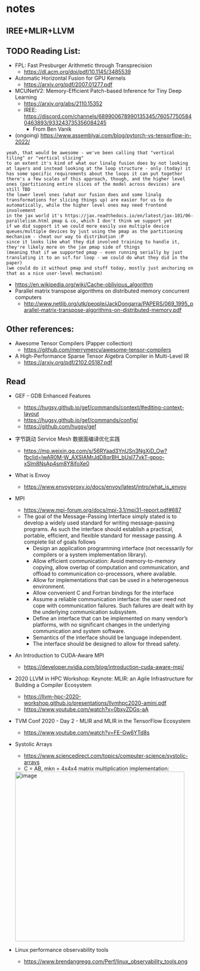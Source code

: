 # notes
## IREE+MLIR+LLVM

## TODO Reading List:
* FPL: Fast Presburger Arithmetic through Transprecision
  - https://dl.acm.org/doi/pdf/10.1145/3485539
* Automatic Horizontal Fusion for GPU Kernels
  - https://arxiv.org/pdf/2007.01277.pdf
* MCUNetV2: Memory-Efficient Patch-based Inference for Tiny Deep Learning
  - https://arxiv.org/abs/2110.15352
  - IREE: https://discord.com/channels/689900678990135345/760577505840463893/933243735356084245
    * From Ben Vanik
* (ongoing) https://www.assemblyai.com/blog/pytorch-vs-tensorflow-in-2022/

```
yeah, that would be awesome - we've been calling that "vertical tiling" or "vertical slicing"
to an extent it's kind of what our linalg fusion does by not looking at layers and instead looking at the loop structure - only (today) it has some specific requirements about the loops it can put together
there's a few scales of this approach, though, and the higher level ones (partitioning entire slices of the model across devices) are still TBD
the lower level ones (what our fusion does and some linalg transformations for slicing things up) are easier for us to do automatically, while the higher level ones may need frontend involvement
in the jax world it's https://jax.readthedocs.io/en/latest/jax-101/06-parallelism.html pmap & co, which I don't think we support yet
if we did support it we could more easily use multiple device queues/multiple devices by just using the pmap as the partitioning mechanism - cheat our way to distribution :P
since it looks like what they did involved training to handle it, they're likely more on the jax pmap side of things
(meaning that if we supported pmap - even running serially by just translating it to an scf.for loop - we could do what they did in the paper)
(we could do it without pmap and stuff today, mostly just anchoring on that as a nice user-level mechanism)
```

* https://en.wikipedia.org/wiki/Cache-oblivious_algorithm
* Parallel matrix transpose algorithms on distributed memory concurrent computers
  - http://www.netlib.org/utk/people/JackDongarra/PAPERS/069_1995_parallel-matrix-transpose-algorithms-on-distributed-memory.pdf

## Other references:
* Awesome Tensor Compilers (Papper collection)
  - https://github.com/merrymercy/awesome-tensor-compilers
* A High-Performance Sparse Tensor Algebra Compiler in Multi-Level IR
  - https://arxiv.org/pdf/2102.05187.pdf

## Read
* GEF - GDB Enhanced Features
  * https://hugsy.github.io/gef/commands/context/#editing-context-layout
  * https://hugsy.github.io/gef/commands/config/
  * https://github.com/hugsy/gef

* 字节跳动 Service Mesh 数据面编译优化实践
  - https://mp.weixin.qq.com/s/56RYaad3YnUSn3NgXiD_Ow?fbclid=IwAR0M-W_AXSIAMrJdD8qrBH_bUsl77vkT-gpoo-xSlm8NsAp4sm8Y8ifoXe0
* What is Envoy
  - https://www.envoyproxy.io/docs/envoy/latest/intro/what_is_envoy
* MPI
  * https://www.mpi-forum.org/docs/mpi-3.1/mpi31-report.pdf#687
  * The goal of the Message-Passing Interface simply stated is to develop a widely used
    standard for writing message-passing programs. As such the interface should establish a
    practical, portable, efficient, and flexible standard for message passing.
    A complete list of goals follows
    * Design an application programming interface (not necessarily for compilers or a system
      implementation library).
    * Allow efficient communication: Avoid memory-to-memory copying, allow overlap of
      computation and communication, and offload to communication co-processors, where
      available.
    * Allow for implementations that can be used in a heterogeneous environment.
    * Allow convenient C and Fortran bindings for the interface
    * Assume a reliable communication interface: the user need not cope with communication failures. 
      Such failures are dealt with by the underlying communication subsystem.
    * Define an interface that can be implemented on many vendor’s platforms, with no
      significant changes in the underlying communication and system software.
    * Semantics of the interface should be language independent.
    * The interface should be designed to allow for thread safety.

* An Introduction to CUDA-Aware MPI
  - https://developer.nvidia.com/blog/introduction-cuda-aware-mpi/
* 2020 LLVM in HPC Workshop: Keynote: MLIR: an Agile Infrastructure for Building a Compiler Ecosystem
  * https://llvm-hpc-2020-workshop.github.io/presentations/llvmhpc2020-amini.pdf  
  * https://www.youtube.com/watch?v=0bxyZDGs-aA
* TVM Conf 2020 - Day 2 - MLIR and MLIR in the TensorFlow Ecosystem
  * https://www.youtube.com/watch?v=FE-Gw6YTd8s
* Systolic Arrays
  * https://www.sciencedirect.com/topics/computer-science/systolic-arrays
  * C = AB, mkn = 4x4x4 matrix multiplication implementation:
  <img width="453" alt="image" src="https://user-images.githubusercontent.com/5351229/166235438-d2a73aa3-260c-48ce-98e2-e3e52dfcce31.png">
* Linux performance observability tools
  - https://www.brendangregg.com/Perf/linux_observability_tools.png

  
